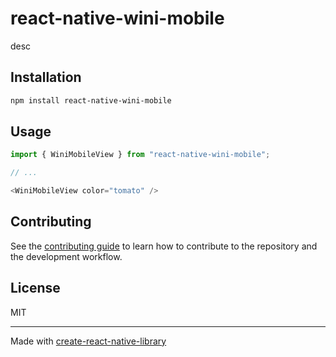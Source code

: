 # react-native-wini-mobile

desc

## Installation

```sh
npm install react-native-wini-mobile
```

## Usage


```js
import { WiniMobileView } from "react-native-wini-mobile";

// ...

<WiniMobileView color="tomato" />
```


## Contributing

See the [contributing guide](CONTRIBUTING.md) to learn how to contribute to the repository and the development workflow.

## License

MIT

---

Made with [create-react-native-library](https://github.com/callstack/react-native-builder-bob)
